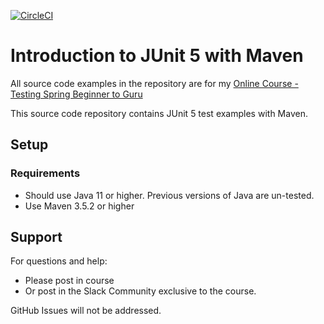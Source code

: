 [![CircleCI](https://dl.circleci.com/status-badge/img/circleci/G3FptJgVm3WDMpAEUEQuRT/AXTgLMQXpQs8MVc6hCGPM2/tree/main.svg?style=svg&circle-token=6be2bcf36026f95c48284b1c40ad10a7fe192167)](https://dl.circleci.com/status-badge/redirect/circleci/G3FptJgVm3WDMpAEUEQuRT/AXTgLMQXpQs8MVc6hCGPM2/tree/main)
# Introduction to JUnit 5 with Maven

All source code examples in the repository are for my [Online Course - Testing Spring Beginner to Guru](https://www.udemy.com/testing-spring-boot-beginner-to-guru/?couponCode=GITHUB_REPO)

This source code repository contains JUnit 5 test examples with Maven.

## Setup
### Requirements
* Should use Java 11 or higher. Previous versions of Java are un-tested.
* Use Maven 3.5.2 or higher

## Support
For questions and help:
* Please post in course
* Or post in the Slack Community exclusive to the course.

GitHub Issues will not be addressed.
